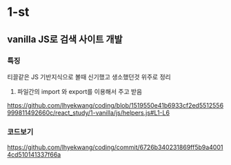 # 1-st

## vanilla JS로 검색 사이트 개발

### 특징
티끌같은 JS 기반지식으로 볼때 신기했고 생소했던것 위주로 정리

1. 파일간의 import 와 export를 이용해서 주고 받음 

https://github.com/lhyekwang/coding/blob/1519550e41b6933cf2ed5512556999811492660c/react_study/1-vanilla/js/helpers.js#L1-L6




### 코드보기
https://github.com/lhyekwang/coding/commit/6726b340231869ff5b9a40014cd510141337f66a 

